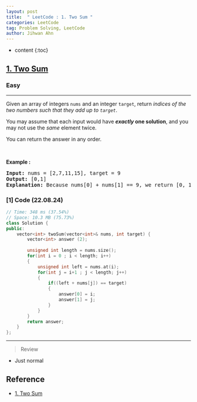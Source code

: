 ```yaml
---
layout: post
title:  " LeetCode : 1. Two Sum "
categories: LeetCode
tag: Problem Solving, LeetCode
author: Jihwan Ahn
---
```

* content
{:toc}

<h2><a href="https://leetcode.com/problems/two-sum/">1. Two Sum</a></h2><h3>Easy</h3><hr><div><p>Given an array of integers <code>nums</code>&nbsp;and an integer <code>target</code>, return <em>indices of the two numbers such that they add up to <code>target</code></em>.</p>

<p>You may assume that each input would have <strong><em>exactly</em> one solution</strong>, and you may not use the <em>same</em> element twice.</p>

<p>You can return the answer in any order.</p>

<p>&nbsp;</p>
<p><strong>Example :</strong></p>
<pre><strong>Input:</strong> nums = [2,7,11,15], target = 9
<strong>Output:</strong> [0,1]
<strong>Explanation:</strong> Because nums[0] + nums[1] == 9, we return [0, 1].
</pre>


### [1] Code (22.08.24)

``` cpp
// Time: 348 ms (37.54%)
// Space: 10.3 MB (75.73%)
class Solution {
public:
    vector<int> twoSum(vector<int>& nums, int target) {
        vector<int> answer (2);
        
        unsigned int length = nums.size();
        for(int i = 0 ; i < length; i++)
        {
            unsigned int left = nums.at(i);
            for(int j = i+1 ; j < length; j++)
            {
                if((left + nums[j]) == target)
                {
                    answer[0] = i;
                    answer[1] = j;
                }
            }                
        }
        return answer;
    }
};
```
---
> Review

* Just normal

## Reference

* [1. Two Sum](https://leetcode.com/problems/two-sum/)